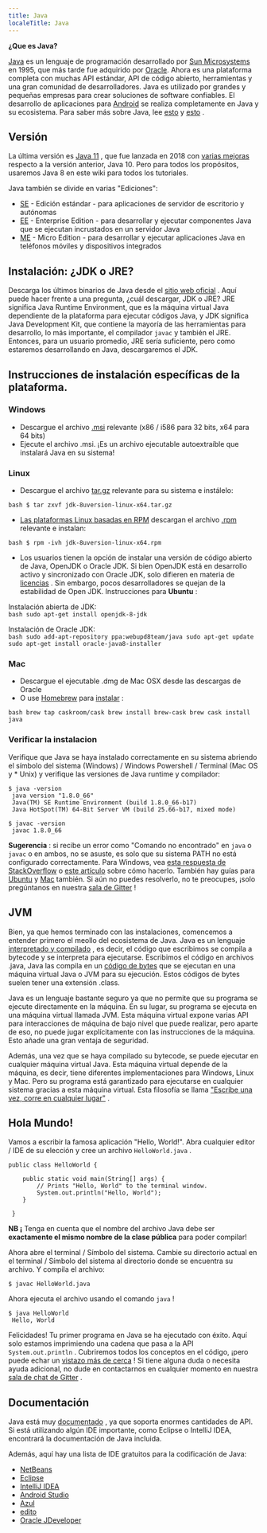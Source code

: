 ```yaml
---
title: Java
localeTitle: Java
---
```

**¿Que es Java?**

[Java](https://www.oracle.com/java/index.html) es un lenguaje de programación desarrollado por [Sun Microsystems](https://en.wikipedia.org/wiki/Sun_Microsystems) en 1995, que más tarde fue adquirido por [Oracle](http://www.oracle.com/index.html). Ahora es una plataforma completa con muchas API estándar, API de código abierto, herramientas y una gran comunidad de desarrolladores. Java es utilizado por grandes y pequeñas empresas para crear soluciones de software confiables. El desarrollo de aplicaciones para [Android](https://www.android.com/) se realiza completamente en Java y su ecosistema. Para saber más sobre Java, lee [esto](https://java.com/en/download/faq/whatis_java.xml) y [esto](http://tutorials.jenkov.com/java/what-is-java.html) .

## Versión

La última versión es [Java 11](http://www.oracle.com/technetwork/java/javase/overview) , que fue lanzada en 2018 con [varias mejoras](https://www.oracle.com/technetwork/java/javase/11-relnote-issues-5012449.html) respecto a la versión anterior, Java 10. Pero para todos los propósitos, usaremos Java 8 en este wiki para todos los tutoriales.

Java también se divide en varias "Ediciones":

*   [SE](http://www.oracle.com/technetwork/java/javase/overview/index.html) - Edición estándar - para aplicaciones de servidor de escritorio y autónomas
*   [EE](http://www.oracle.com/technetwork/java/javaee/overview/index.html) - Enterprise Edition - para desarrollar y ejecutar componentes Java que se ejecutan incrustados en un servidor Java
*   [ME](http://www.oracle.com/technetwork/java/embedded/javame/overview/index.html) - Micro Edition - para desarrollar y ejecutar aplicaciones Java en teléfonos móviles y dispositivos integrados

## Instalación: ¿JDK o JRE?

Descarga los últimos binarios de Java desde el [sitio web oficial](http://www.oracle.com/technetwork/java/javase/downloads/jdk8-downloads-2133151.html) . Aquí puede hacer frente a una pregunta, ¿cuál descargar, JDK o JRE? JRE significa Java Runtime Environment, que es la máquina virtual Java dependiente de la plataforma para ejecutar códigos Java, y JDK significa Java Development Kit, que contiene la mayoría de las herramientas para desarrollo, lo más importante, el compilador `javac` y también el JRE. Entonces, para un usuario promedio, JRE sería suficiente, pero como estaremos desarrollando en Java, descargaremos el JDK.

## Instrucciones de instalación específicas de la plataforma.

### Windows

*   Descargue el archivo [.msi](https://en.wikipedia.org/wiki/Windows_Installer) relevante (x86 / i586 para 32 bits, x64 para 64 bits)
*   Ejecute el archivo .msi. ¡Es un archivo ejecutable autoextraíble que instalará Java en su sistema!

### Linux

*   Descargue el archivo [tar.gz](http://www.cyberciti.biz/faq/linux-unix-bsd-extract-targz-file/) relevante para su sistema e instálelo:

`bash $ tar zxvf jdk-8uversion-linux-x64.tar.gz`

*   [Las plataformas Linux basadas en RPM](https://en.wikipedia.org/wiki/List_of_Linux_distributions#RPM-based) descargan el archivo [.rpm](https://en.wikipedia.org/wiki/RPM_Package_Manager) relevante e instalan:

`bash $ rpm -ivh jdk-8uversion-linux-x64.rpm`

*   Los usuarios tienen la opción de instalar una versión de código abierto de Java, OpenJDK o Oracle JDK. Si bien OpenJDK está en desarrollo activo y sincronizado con Oracle JDK, solo difieren en materia de [licencias](http://openjdk.java.net/faq/) . Sin embargo, pocos desarrolladores se quejan de la estabilidad de Open JDK. Instrucciones para **Ubuntu** :

Instalación abierta de JDK:  
`bash sudo apt-get install openjdk-8-jdk`

Instalación de Oracle JDK:  
`bash sudo add-apt-repository ppa:webupd8team/java sudo apt-get update sudo apt-get install oracle-java8-installer`

### Mac

*   Descargue el ejecutable .dmg de Mac OSX desde las descargas de Oracle
*   O use [Homebrew](http://brew.sh/) para [instalar](http://stackoverflow.com/a/28635465/2861269) :

`bash brew tap caskroom/cask brew install brew-cask brew cask install java`

### Verificar la instalacion

Verifique que Java se haya instalado correctamente en su sistema abriendo el símbolo del sistema (Windows) / Windows Powershell / Terminal (Mac OS y \* Unix) y verifique las versiones de Java runtime y compilador:
```
$ java -version 
 java version "1.8.0_66" 
 Java(TM) SE Runtime Environment (build 1.8.0_66-b17) 
 Java HotSpot(TM) 64-Bit Server VM (build 25.66-b17, mixed mode) 
 
$ javac -version 
 javac 1.8.0_66 
```

**Sugerencia** : si recibe un error como "Comando no encontrado" en `java` o `javac` o en ambos, no se asuste, es solo que su sistema PATH no está configurado correctamente. Para Windows, vea [esta respuesta de StackOverflow](http://stackoverflow.com/questions/15796855/java-is-not-recognized-as-an-internal-or-external-command) o [este artículo](http://javaandme.com/) sobre cómo hacerlo. También hay guías para [Ubuntu](http://stackoverflow.com/questions/9612941/how-to-set-java-environment-path-in-ubuntu) y [Mac](http://www.mkyong.com/java/how-to-set-java_home-environment-variable-on-mac-os-x/) también. Si aún no puedes resolverlo, no te preocupes, ¡solo pregúntanos en nuestra [sala de Gitter](https://gitter.im/FreeCodeCamp/java) !

## JVM

Bien, ya que hemos terminado con las instalaciones, comencemos a entender primero el meollo del ecosistema de Java. Java es un lenguaje [interpretado y compilado](http://stackoverflow.com/questions/1326071/is-java-a-compiled-or-an-interpreted-programming-language) , es decir, el código que escribimos se compila a bytecode y se interpreta para ejecutarse. Escribimos el código en archivos .java, Java las compila en un [código de bytes](https://en.wikipedia.org/wiki/Java_bytecode) que se ejecutan en una máquina virtual Java o JVM para su ejecución. Estos códigos de bytes suelen tener una extensión .class.

Java es un lenguaje bastante seguro ya que no permite que su programa se ejecute directamente en la máquina. En su lugar, su programa se ejecuta en una máquina virtual llamada JVM. Esta máquina virtual expone varias API para interacciones de máquina de bajo nivel que puede realizar, pero aparte de eso, no puede jugar explícitamente con las instrucciones de la máquina. Esto añade una gran ventaja de seguridad.

Además, una vez que se haya compilado su bytecode, se puede ejecutar en cualquier máquina virtual Java. Esta máquina virtual depende de la máquina, es decir, tiene diferentes implementaciones para Windows, Linux y Mac. Pero su programa está garantizado para ejecutarse en cualquier sistema gracias a esta máquina virtual. Esta filosofía se llama ["Escribe una vez, corre en cualquier lugar"](https://en.wikipedia.org/wiki/Write_once,_run_anywhere) .

## Hola Mundo!

Vamos a escribir la famosa aplicación "Hello, World!". Abra cualquier editor / IDE de su elección y cree un archivo `HelloWorld.java` .
```
public class HelloWorld { 
 
    public static void main(String[] args) { 
        // Prints "Hello, World" to the terminal window. 
        System.out.println("Hello, World"); 
    } 
 
 } 
```

**NB ¡** Tenga en cuenta que el nombre del archivo Java debe ser **exactamente el mismo nombre de la clase pública** para poder compilar!

Ahora abre el terminal / Símbolo del sistema. Cambie su directorio actual en el terminal / Símbolo del sistema al directorio donde se encuentra su archivo. Y compila el archivo:
```
$ javac HelloWorld.java 
```

Ahora ejecuta el archivo usando el comando `java` !
```
$ java HelloWorld 
 Hello, World 
```

Felicidades! Tu primer programa en Java se ha ejecutado con éxito. Aquí solo estamos imprimiendo una cadena que pasa a la API `System.out.println` . Cubriremos todos los conceptos en el código, ¡pero puede echar un [vistazo más de cerca](https://docs.oracle.com/javase/tutorial/getStarted/application/) ! Si tiene alguna duda o necesita ayuda adicional, no dude en contactarnos en cualquier momento en nuestra [sala de chat de Gitter](https://gitter.im/FreeCodeCamp/java) .

## Documentación

Java está muy [documentado](https://docs.oracle.com/javase/8/docs/) , ya que soporta enormes cantidades de API. Si está utilizando algún IDE importante, como Eclipse o IntelliJ IDEA, encontrará la documentación de Java incluida.

Además, aquí hay una lista de IDE gratuitos para la codificación de Java:

*   [NetBeans](https://netbeans.org/)
*   [Eclipse](https://eclipse.org/)
*   [IntelliJ IDEA](https://www.jetbrains.com/idea/features/)
*   [Android Studio](https://developer.android.com/studio/index.html)
*   [Azul](https://www.bluej.org/)
*   [edito](http://www.jedit.org/)
*   [Oracle JDeveloper](http://www.oracle.com/technetwork/developer-tools/jdev/overview/index-094652.html)
